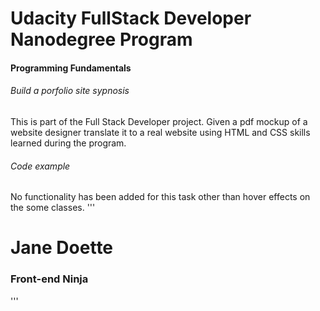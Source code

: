# Udacity FullStack Developer Nanodegree Program
#### Programming Fundamentals
###### Build a porfolio site sypnosis
This is part of the Full Stack Developer project. Given a pdf mockup of a website designer translate it to a real website using HTML and CSS skills learned during the program.

###### Code example
No functionality has been added for this task other than hover effects on the some classes. 
'''  <div class="right-nav">
      <h1> Jane Doette </h1>
      <h3> Front-end Ninja </h3>
    </div>'''
